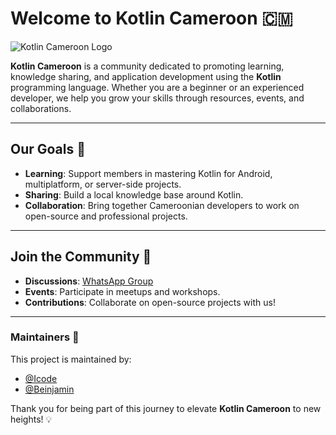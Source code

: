 # Welcome to Kotlin Cameroon 🇨🇲

![Kotlin Cameroon Logo](https://media.licdn.com/dms/image/v2/D4E0BAQG6M3sl8Lfp1w/company-logo_200_200/company-logo_200_200/0/1732018774741/kotlin_douala_user_group_logo?e=1740009600&v=beta&t=W1IX4YYbZBHfjhht_t5daFJWj_L0ZQ5OAxdWvqRPOmI)

**Kotlin Cameroon** is a community dedicated to promoting learning, knowledge sharing, and application development using the **Kotlin** programming language. Whether you are a beginner or an experienced developer, we help you grow your skills through resources, events, and collaborations.

---

## Our Goals 🎯

- **Learning**: Support members in mastering Kotlin for Android, multiplatform, or server-side projects.
- **Sharing**: Build a local knowledge base around Kotlin.
- **Collaboration**: Bring together Cameroonian developers to work on open-source and professional projects.

---

## Join the Community 🚀

- **Discussions**: [WhatsApp Group](https://chat.whatsapp.com/BNuuvoEmC5B3pT7XrRsLLO)
- **Events**: Participate in meetups and workshops.
- **Contributions**: Collaborate on open-source projects with us!

---

### Maintainers 🤝

This project is maintained by:
- [@Icode](https://github.com/pouani)
- [@Beinjamin](https://github.com/beinjamin)

Thank you for being part of this journey to elevate **Kotlin Cameroon** to new heights! 💡
